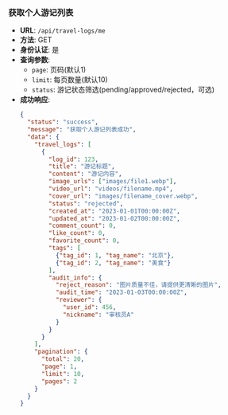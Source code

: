 ### 获取个人游记列表

- **URL**: `/api/travel-logs/me`
- **方法**: GET
- **身份认证**: 是
- **查询参数**:
  - `page`: 页码(默认1)
  - `limit`: 每页数量(默认10)
  - `status`: 游记状态筛选(pending/approved/rejected，可选)
- **成功响应**: 
  ```json
  {
    "status": "success",
    "message": "获取个人游记列表成功",
    "data": {
      "travel_logs": [
        {
          "log_id": 123,
          "title": "游记标题",
          "content": "游记内容",
          "image_urls": ["images/file1.webp"],
          "video_url": "videos/filename.mp4",
          "cover_url": "images/filename_cover.webp",
          "status": "rejected",
          "created_at": "2023-01-01T00:00:00Z",
          "updated_at": "2023-01-02T00:00:00Z",
          "comment_count": 0,
          "like_count": 0,
          "favorite_count": 0,
          "tags": [
            {"tag_id": 1, "tag_name": "北京"},
            {"tag_id": 2, "tag_name": "美食"}
          ],
          "audit_info": {
            "reject_reason": "图片质量不佳，请提供更清晰的图片",
            "audit_time": "2023-01-03T00:00:00Z",
            "reviewer": {
              "user_id": 456,
              "nickname": "审核员A"
            }
          }
        }
      ],
      "pagination": {
        "total": 20,
        "page": 1,
        "limit": 10,
        "pages": 2
      }
    }
  }
  ``` 